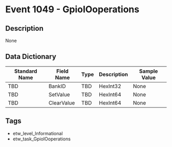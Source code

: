 # Event 1049 - GpioIOoperations

## Description
None

## Data Dictionary
|Standard Name|Field Name|Type|Description|Sample Value|
|---|---|---|---|---|
|TBD|BankID|TBD|HexInt32|None|None|
|TBD|SetValue|TBD|HexInt64|None|None|
|TBD|ClearValue|TBD|HexInt64|None|None|

## Tags
* etw_level_Informational
* etw_task_GpioIOoperations